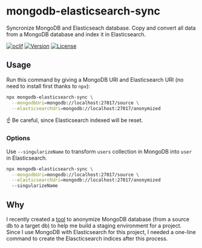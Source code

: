 mongodb-elasticsearch-sync
==========================

Syncronize MongoDB and Elasticseach database. Copy and convert all data from a MongoDB database
and index it in Elasticsearch.

[![oclif](https://img.shields.io/badge/cli-oclif-brightgreen.svg)](https://oclif.io)
[![Version](https://img.shields.io/npm/v/mongodb-elasticsearch-sync.svg)](https://npmjs.org/package/mongodb-elasticsearch-sync)
[![License](https://img.shields.io/npm/l/mongodb-elasticsearch-sync.svg)](https://github.com/rap2hpoutre/mongodb-elasticsearch-sync/blob/main/package.json)

## Usage

Run this command by giving a MongoDB URI and Elasticsearch URI (no need to install first thanks to `npx`):

```bash
npx mongodb-elasticsearch-sync \
  --mongodbUri=mongodb://localhost:27017/source \
  --elasticsearchUri=mongodb://localhost:27017/anonymized
```

☝️ Be careful, since Elasticsearch indexed will be reset.

### Options

Use `--singularizeName` to transform `users` collection in MongoDB into `user` in Elasticsearch.

```bash
npx mongodb-elasticsearch-sync \
  --mongodbUri=mongodb://localhost:27017/source \
  --elasticsearchUri=mongodb://localhost:27017/anonymized
  --singularizeName
```
## Why

I recently created a [tool](https://github.com/rap2hpoutre/mongodb-anonymizer#mongodb-anonymizer)
to anonymize MongoDB database (from a source db to a target db) to help me build a staging 
environment for a project. Since I use MongoDB with Elasticsearch for this project, I needed a
one-line command to create the Elascticsearch indices after this process.
